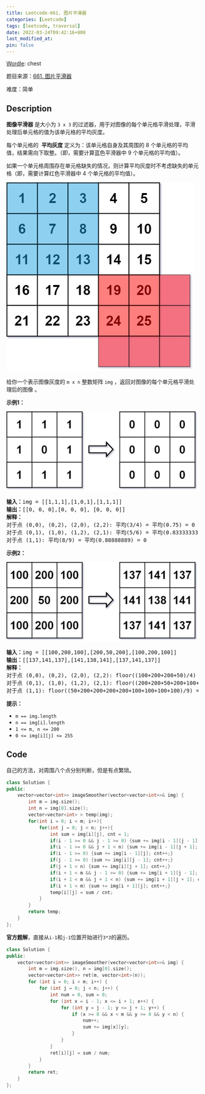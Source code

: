 ```yaml
---
title: Leetcode-661. 图片平滑器
categories: [Leetcode]
tags: [leetcode, traversal]
date: 2022-03-24T09:42:16+800
last_modified_at: 
pin: false
---
```


[Wordle](https://www.nytimes.com/games/wordle/index.html): chest

题目来源：[661. 图片平滑器](https://leetcode-cn.com/problems/image-smoother/)

难度：简单

## Description

**图像平滑器** 是大小为 `3 x 3` 的过滤器，用于对图像的每个单元格平滑处理，平滑处理后单元格的值为该单元格的平均灰度。

每个单元格的  **平均灰度** 定义为：该单元格自身及其周围的 8 个单元格的平均值，结果需向下取整。（即，需要计算蓝色平滑器中 9 个单元格的平均值）。

如果一个单元格周围存在单元格缺失的情况，则计算平均灰度时不考虑缺失的单元格（即，需要计算红色平滑器中 4 个单元格的平均值）。

![](/images/posts/2022-03-24-09-43-46.png)

给你一个表示图像灰度的 `m x n` 整数矩阵 `img` ，返回对图像的每个单元格平滑处理后的图像 。

**示例1：**

![](/images/posts/2022-03-24-09-44-10.png)

<pre>
<strong>输入：</strong>img = [[1,1,1],[1,0,1],[1,1,1]]
<strong>输出：</strong>[[0, 0, 0],[0, 0, 0], [0, 0, 0]]
<strong>解释：</strong>
对于点 (0,0), (0,2), (2,0), (2,2): 平均(3/4) = 平均(0.75) = 0
对于点 (0,1), (1,0), (1,2), (2,1): 平均(5/6) = 平均(0.83333333) = 0
对于点 (1,1): 平均(8/9) = 平均(0.88888889) = 0
</pre>

**示例2：**

![](/images/posts/2022-03-24-09-44-40.png)

<pre>
<strong>输入：</strong>img = [[100,200,100],[200,50,200],[100,200,100]]
<strong>输出：</strong>[[137,141,137],[141,138,141],[137,141,137]]
<strong>解释：</strong>
对于点 (0,0), (0,2), (2,0), (2,2): floor((100+200+200+50)/4) = floor(137.5) = 137
对于点 (0,1), (1,0), (1,2), (2,1): floor((200+200+50+200+100+100)/6) = floor(141.666667) = 141
对于点 (1,1): floor((50+200+200+200+200+100+100+100+100)/9) = floor(138.888889) = 138
</pre>

**提示：**

- `m == img.length`
- `n == img[i].length`
- `1 <= m, n <= 200`
- `0 <= img[i][j] <= 255`


## Code
自己的方法，对周围八个点分别判断，但是有点繁琐。
```c++
class Solution {
public:
    vector<vector<int>> imageSmoother(vector<vector<int>>& img) {
        int m = img.size();
        int n = img[0].size();
        vector<vector<int> > temp(img);
        for(int i = 0; i < m; i++){
            for(int j = 0; j < n; j++){
                int sum = img[i][j], cnt = 1;
                if(i - 1 >= 0 && j - 1 >= 0) {sum += img[i - 1][j - 1]; cnt++;}
                if(i - 1 >= 0 && j + 1 < n) {sum += img[i - 1][j + 1]; cnt++;}
                if(i - 1 >= 0) {sum += img[i - 1][j]; cnt++;}
                if(j - 1 >= 0) {sum += img[i][j - 1]; cnt++;}
                if(j + 1 < n) {sum += img[i][j + 1]; cnt++;}
                if(i + 1 < m && j - 1 >= 0) {sum += img[i + 1][j - 1]; cnt++;}
                if(i + 1 < m && j + 1 < n) {sum += img[i + 1][j + 1]; cnt++;}
                if(i + 1 < m) {sum += img[i + 1][j]; cnt++;}
                temp[i][j] = sum / cnt;
            }
        }
        return temp;
    }
};
```

**官方题解**，直接从`i-1`和`j-1`位置开始进行`3*3`的遍历。
```c++
class Solution {
public:
    vector<vector<int>> imageSmoother(vector<vector<int>>& img) {
        int m = img.size(), n = img[0].size();
        vector<vector<int>> ret(m, vector<int>(n));
        for (int i = 0; i < m; i++) {
            for (int j = 0; j < n; j++) {
                int num = 0, sum = 0;
                for (int x = i - 1; x <= i + 1; x++) {
                    for (int y = j - 1; y <= j + 1; y++) {
                        if (x >= 0 && x < m && y >= 0 && y < n) {
                            num++;
                            sum += img[x][y];
                        }
                    }
                }
                ret[i][j] = sum / num;
            }
        }
        return ret;
    }
};
```
